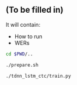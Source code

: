 ## (To be filled in)

It will contain:

- How to run
- WERs

```bash
cd $PWD/..

./prepare.sh

./tdnn_lstm_ctc/train.py
```
